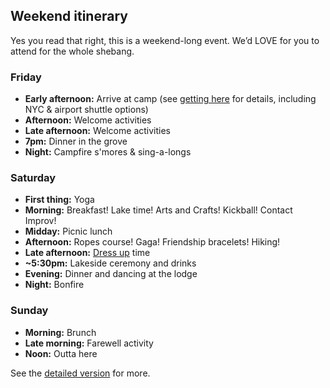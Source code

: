 ## Weekend itinerary

Yes you read that right, this is a weekend-long event. We’d LOVE for you to attend for the whole shebang.

### Friday

* **Early afternoon:** Arrive at camp (see [getting here]({{site.baseurl}}/#getting-there) for details, including NYC & airport shuttle options)
* **Afternoon:** Welcome activities
* **Late afternoon:** Welcome activities
* **7pm:** Dinner in the grove
* **Night:** Campfire s'mores & sing-a-longs

### Saturday

* **First thing:** Yoga
* **Morning:** Breakfast! Lake time! Arts and Crafts! Kickball! Contact Improv!
* **Midday:** Picnic lunch
* **Afternoon:** Ropes course! Gaga! Friendship bracelets! Hiking!
* **Late afternoon:** [Dress up]({{site.baseurl}}/#what-not-to-bring) time
* **~5:30pm:** Lakeside ceremony and drinks
* **Evening:** Dinner and dancing at the lodge
* **Night:** Bonfire

### Sunday

* **Morning:** Brunch
* **Late morning:** Farewell activity
* **Noon:** Outta here

See the [detailed version](https://docs.google.com/spreadsheets/d/1K9dkzbGwUyas4RwjlyMeT2W_QGIkFWSuil9DN-9U4us/edit?usp=sharing) for more.
